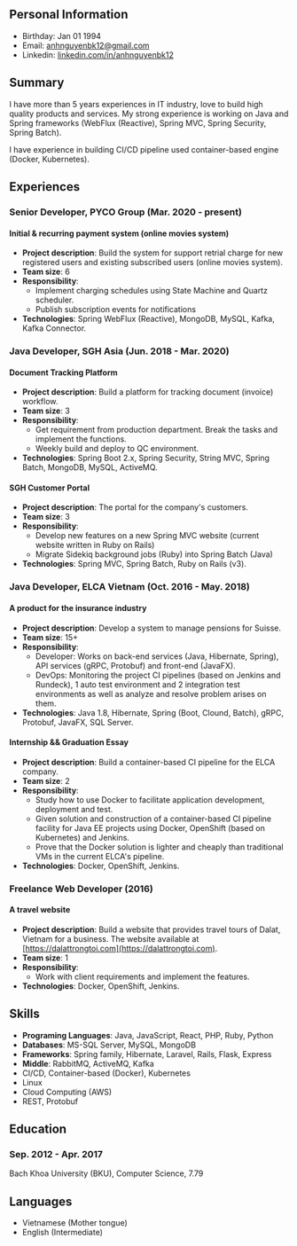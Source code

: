 ## Personal Information
- Birthday: Jan 01 1994
- Email: anhnguyenbk12@gmail.com
- Linkedin: [linkedin.com/in/anhnguyenbk12](https://www.linkedin.com/in/anhnguyenbk12)

## Summary

I have more than 5 years experiences in IT industry, love to build high quality products and services. My strong experience is working on Java and Spring frameworks (WebFlux (Reactive), Spring MVC, Spring Security, Spring Batch).

I have experience in building CI/CD pipeline used container-based engine (Docker, Kubernetes).

## Experiences

### Senior Developer, PYCO Group (Mar. 2020 - present)

#### Initial & recurring payment system (online movies system)

- **Project description**: Build the system for support retrial charge for new registered users and existing subscribed users (online movies system).
- **Team size**: 6
- **Responsibility**:
    - Implement charging schedules using State Machine and Quartz scheduler.
    - Publish subscription events for notifications
- **Technologies**: Spring WebFlux (Reactive), MongoDB, MySQL, Kafka, Kafka Connector.

### Java Developer, SGH Asia (Jun. 2018 - Mar. 2020)

#### Document Tracking Platform

- **Project description**: Build a platform for tracking document (invoice) workflow.
- **Team size**: 3
- **Responsibility**:
    - Get requirement from production department. Break the tasks and implement the functions.
    - Weekly build and deploy to QC environment.
- **Technologies**: Spring Boot 2.x, Spring Security, String MVC, Spring Batch, MongoDB, MySQL, ActiveMQ.

#### SGH Customer Portal

- **Project description**: The portal for the company's customers.
- **Team size**: 3
- **Responsibility**:
    - Develop new features on a new Spring MVC website (current website written in Ruby on Rails)
    - Migrate Sidekiq background jobs (Ruby) into Spring Batch (Java)
- **Technologies**: Spring MVC, Spring Batch, Ruby on Rails (v3).

### Java Developer, ELCA Vietnam (Oct. 2016 - May. 2018)

#### A product for the insurance industry

- **Project description**: Develop a system to manage pensions for Suisse.
- **Team size**: 15+
- **Responsibility**:
    - Developer: Works on back-end services (Java, Hibernate, Spring), API services (gRPC, Protobuf) and front-end (JavaFX).
    - DevOps: Monitoring the project CI pipelines (based on Jenkins and Rundeck), 1 auto test environment and 2 integration test environments as well as analyze and resolve problem arises on them.
- **Technologies**: Java 1.8, Hibernate, Spring (Boot, Clound, Batch), gRPC, Protobuf, JavaFX, SQL Server.

#### Internship && Graduation Essay

- **Project description**: Build a container-based CI pipeline for the ELCA company.
- **Team size**: 2
- **Responsibility**:
    - Study how to use Docker to facilitate application development, deployment and test.
    - Given solution and construction of a container-based CI pipeline facility for Java EE projects using Docker, OpenShift (based on Kubernetes) and Jenkins.
    - Prove that the Docker solution is lighter and cheaply than traditional VMs in the current ELCA's pipeline.
- **Technologies**: Docker, OpenShift, Jenkins.

### Freelance Web Developer (2016)

#### A travel website

- **Project description**: Build a website that provides travel tours of Dalat, Vietnam for a business. The website available at [https://dalattrongtoi.com](https://dalattrongtoi.com).
- **Team size**: 1
- **Responsibility**:
    - Work with client requirements and implement the features.
- **Technologies**: Docker, OpenShift, Jenkins.

## Skills

- **Programing Languages**: Java, JavaScript, React, PHP, Ruby, Python
- **Databases**: MS-SQL Server, MySQL, MongoDB
- **Frameworks**: Spring family, Hibernate, Laravel, Rails, Flask, Express
- **Middle**: RabbitMQ, ActiveMQ, Kafka
- CI/CD, Container-based (Docker), Kubernetes
- Linux
- Cloud Computing (AWS)
- REST, Protobuf

## Education

### Sep. 2012 - Apr. 2017
Bach Khoa University (BKU), Computer Science, 7.79

## Languages
- Vietnamese (Mother tongue)
- English (Intermediate)
